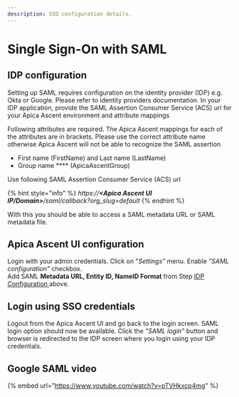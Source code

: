 ```yaml
---
description: SSO configuration details.
---
```


# Single Sign-On with SAML

## IDP configuration

Setting up SAML requires configuration on the identity provider \(IDP\) e.g. Okta or Google. Please refer to identity providers documentation. In your IDP application, provide the SAML Assertion Consumer Service \(ACS\) url for your Apica Ascent environment and attribute mappings 

Following attributes are required. The Apica Ascent mappings for each of the attributes are in brackets. Please use the correct attribute name otherwise Apica Ascent will not be able to recognize the SAML assertion

* First name \(FirstName\) and Last name \(LastName\)
* Group name **** \(ApicaAscentGroup\)

Use following SAML Assertion Consumer Service \(ACS\) url 

{% hint style="info" %}
_https://**&lt;Apica Ascent UI IP/Domain&gt;**/saml/callback?org\_slug=default_
{% endhint %}

With this you should be able to access a SAML metadata URL or SAML metadata file.

## Apica Ascent UI configuration

Login with your admin credentials. Click on "_Settings"_ menu. Enable _"SAML configuration"_ checkbox.   
Add SAML **Metadata URL, Entity ID, NameID Format** from Step [IDP Configuration ](./#idp-configuration)above.

## Login using SSO credentials

Logout from the Apica Ascent UI and go back to the login screen. SAML login option should now be available. Click the _"SAML login"_ button and browser is redirected to the IDP screen where you login using your IDP credentials.

## Google SAML video

{% embed url="https://www.youtube.com/watch?v=pTVHkxcp4mg" %}



